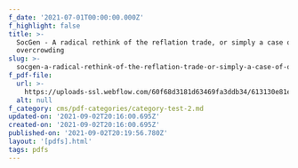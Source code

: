 ```yaml
---
f_date: '2021-07-01T00:00:00.000Z'
f_highlight: false
title: >-
  SocGen - A radical rethink of the reflation trade, or simply a case of
  overcrowding
slug: >-
  socgen-a-radical-rethink-of-the-reflation-trade-or-simply-a-case-of-overcrowding
f_pdf-file:
  url: >-
    https://uploads-ssl.webflow.com/60f68d3181d63469fa3ddb34/613130e81ea70f4d2942a5fb_SocGen%20-%20A%20radical%20rethink%20of%20the%20reflation%20trade%2C%20or%20simply%20a%20case%20of%20overcrowding.pdf
  alt: null
f_category: cms/pdf-categories/category-test-2.md
updated-on: '2021-09-02T20:16:00.695Z'
created-on: '2021-09-02T20:16:00.695Z'
published-on: '2021-09-02T20:19:56.780Z'
layout: '[pdfs].html'
tags: pdfs
---
```



